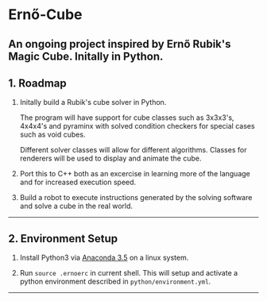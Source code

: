# Ernő-Cube

An ongoing project inspired by Ernő Rubik's Magic Cube. Initally in Python.
--------------------------------------------------------------------------------

## 1. Roadmap

 1. Initally build a Rubik's cube solver in Python. 
 
    The program will have support for cube classes such as 3x3x3's, 4x4x4's and
    pyraminx with solved condition checkers for special cases such as void
    cubes.
    
    Different solver classes will allow for different algorithms. Classes for
    renderers will be used to display and animate the cube.
 
 2. Port this to C++ both as an excercise in learning more of the language and
    for increased execution speed.
    
 3. Build a robot to execute instructions generated by the solving software and
    solve a cube in the real world.
--------------------------------------------------------------------------------

## 2. Environment Setup

 1. Install Python3 via [Anaconda 3.5](https://www.continuum.io/downloads) on a
    linux system.

 2. Run `source .ernoerc` in current shell. This will setup and activate a python
    environment described in `python/environment.yml`.
--------------------------------------------------------------------------------
